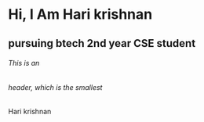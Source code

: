 # Hi, I Am Hari krishnan

## pursuing btech 2nd year CSE student

###### This is an <h6> header, which is the smallest




 Hari krishnan 
